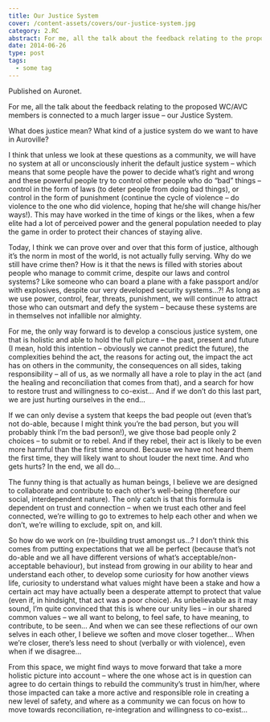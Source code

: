 ```yaml
---
title: Our Justice System
cover: /content-assets/covers/our-justice-system.jpg
category: 2.RC
abstract: For me, all the talk about the feedback relating to the proposed WC/AVC members is connected to a much larger issue – our Justice System.
date: 2014-06-26
type: post
tags:
  - some tag
---
```


Published on Auronet.

For me, all the talk about the feedback relating to the proposed WC/AVC members is connected to a much larger issue – our Justice System.

What does justice mean? What kind of a justice system do we want to have in Auroville?

I think that unless we look at these questions as a community, we will have no system at all or unconsciously inherit the default justice system – which means that some people have the power to decide what’s right and wrong and these powerful people try to control other people who do “bad” things – control in the form of laws (to deter people from doing bad things), or control in the form of punishment (continue the cycle of violence – do violence to the one who did violence, hoping that he/she will change his/her ways!). This may have worked in the time of kings or the likes, when a few elite had a lot of perceived power and the general population needed to play the game in order to protect their chances of staying alive.

Today, I think we can prove over and over that this form of justice, although it’s the norm in most of the world, is not actually fully serving. Why do we still have crime then? How is it that the news is filled with stories about people who manage to commit crime, despite our laws and control systems? Like someone who can board a plane with a fake passport and/or with explosives, despite our very developed security systems…?! As long as we use power, control, fear, threats, punishment, we will continue to attract those who can outsmart and defy the system – because these systems are in themselves not infallible nor almighty.

For me, the only way forward is to develop a conscious justice system, one that is holistic and able to hold the full picture – the past, present and future (I mean, hold this intention – obviously we cannot predict the future), the complexities behind the act, the reasons for acting out, the impact the act has on others in the community, the consequences on all sides, taking responsibility – all of us, as we normally all have a role to play in the act (and the healing and reconciliation that comes from that), and a search for how to restore trust and willingness to co-exist… And if we don’t do this last part, we are just hurting ourselves in the end…

If we can only devise a system that keeps the bad people out (even that’s not do-able, because I might think you’re the bad person, but you will probably think I’m the bad person!), we give those bad people only 2 choices – to submit or to rebel. And if they rebel, their act is likely to be even more harmful than the first time around. Because we have not heard them the first time, they will likely want to shout louder the next time. And who gets hurts? In the end, we all do…

The funny thing is that actually as human beings, I believe we are designed to collaborate and contribute to each other’s well-being (therefore our social, interdependent nature). The only catch is that this formula is dependent on trust and connection – when we trust each other and feel connected, we’re willing to go to extremes to help each other and when we don’t, we’re willing to exclude, spit on, and kill.

So how do we work on (re-)building trust amongst us…? I don’t think this comes from putting expectations that we all be perfect (because that’s not do-able and we all have different versions of what’s acceptable/non-acceptable behaviour), but instead from growing in our ability to hear and understand each other, to develop some curiosity for how another views life, curiosity to understand what values might have been a stake and how a certain act may have actually been a desperate attempt to protect that value (even if, in hindsight, that act was a poor choice). As unbelievable as it may sound, I’m quite convinced that this is where our unity lies – in our shared common values – we all want to belong, to feel safe, to have meaning, to contribute, to be seen… And when we can see these reflections of our own selves in each other, I believe we soften and move closer together… When we’re closer, there’s less need to shout (verbally or with violence), even when if we disagree…

From this space, we might find ways to move forward that take a more holistic picture into account – where the one whose act is in question can agree to do certain things to rebuild the community’s trust in him/her, where those impacted can take a more active and responsible role in creating a new level of safety, and where as a community we can focus on how to move towards reconciliation, re-integration and willingness to co-exist…
